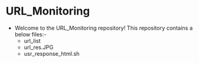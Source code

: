 # URL_Monitoring

- Welcome to the URL_Monitoring repository! This repository contains a below files:-
  - url_list
  - url_res.JPG
  - usr_response_html.sh
